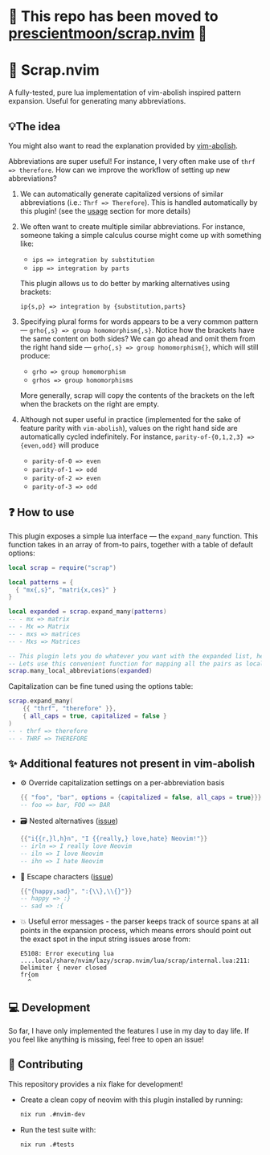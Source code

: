 # 🚧 This repo has been moved to [prescientmoon/scrap.nvim](https://github.com/prescientmoon/scrap.nvim) 🚧
# 🧲 Scrap.nvim

A fully-tested, pure lua implementation of vim-abolish inspired pattern expansion. Useful for generating many abbreviations.

## 💡The idea

You might also want to read the explanation provided by [vim-abolish](https://github.com/tpope/vim-abolish#abbreviation).

Abbreviations are super useful! For instance, I very often make use of `thrf => therefore`. How can we improve the workflow of setting up new abbreviations?

1. We can automatically generate capitalized versions of similar abbreviations (i.e.: `Thrf => Therefore`). This is handled automatically by this plugin! (see the [usage](#-how-to-use) section for more details)

2. We often want to create multiple similar abbreviations. For instance, someone taking a simple calculus course might come up with something like:

   - `ips => integration by substitution`
   - `ipp => integration by parts`

   This plugin allows us to do better by marking alternatives using brackets:

   ```
   ip{s,p} => integration by {substitution,parts}
   ```

3. Specifying plural forms for words appears to be a very common pattern — `grho{,s} => group homomorphism{,s}`. Notice how the brackets have the same content on both sides? We can go ahead and omit them from the right hand side — `grho{,s} => group homomorphism{}`, which will still produce:

   - `grho => group homomorphism`
   - `grhos => group homomorphisms`

   More generally, scrap will copy the contents of the brackets on the left when the brackets on the right are empty.

4. Although not super useful in practice (implemented for the sake of feature parity with `vim-abolish`), values on the right hand side are automatically cycled indefinitely. For instance, `parity-of-{0,1,2,3} => {even,odd}` will produce

   - `parity-of-0 => even`
   - `parity-of-1 => odd`
   - `parity-of-2 => even`
   - `parity-of-3 => odd`

## ❓ How to use

This plugin exposes a simple lua interface — the `expand_many` function. This function takes in an array of from-to pairs, together with a table of default options:

```lua
local scrap = require("scrap")

local patterns = {
  { "mx{,s}", "matri{x,ces}" }
}

local expanded = scrap.expand_many(patterns)
-- - mx => matrix
-- - Mx => Matrix
-- - mxs => matrices
-- - Mxs => Matrices

-- This plugin lets you do whatever you want with the expanded list, hence expanding the functionality of this plugin to other vim-abolish features should be trivial.
-- Lets use this convenient function for mapping all the pairs as local abbreviations:
scrap.many_local_abbreviations(expanded)
```

Capitalization can be fine tuned using the options table:

```lua
scrap.expand_many(
    {{ "thrf", "therefore" }},
    { all_caps = true, capitalized = false }
)
-- - thrf => therefore
-- - THRF => THEREFORE
```

## ✨ Additional features not present in vim-abolish

- ⚙️ Override capitalization settings on a per-abbreviation basis

  ```lua
  {{ "foo", "bar", options = {capitalized = false, all_caps = true}}}
  -- foo => bar, FOO => BAR
  ```

- 🗃️ Nested alternatives ([issue](https://github.com/tpope/vim-abolish/issues/91))

  ```lua
  {{"i{{r,}l,h}n", "I {{really,} love,hate} Neovim!"}}
  -- irln => I really love Neovim
  -- iln => I love Neovim
  -- ihn => I hate Neovim
  ```

- 🏃 Escape characters ([issue](https://github.com/tpope/vim-abolish/issues/112))

  ```lua
  {{"{happy,sad}", ":{\\},\\{}"}}
  -- happy => :}
  -- sad => :{
  ```

- 💥 Useful error messages - the parser keeps track of source spans at all points in the expansion process, which means errors should point out the exact spot in the input string issues arose from:

  ```
  E5108: Error executing lua ....local/share/nvim/lazy/scrap.nvim/lua/scrap/internal.lua:211: Delimiter { never closed
  fr{om
    ^
  ```

## 💻 Development

So far, I have only implemented the features I use in my day to day life. If you feel like anything is missing, feel free to open an issue!

## 👷 Contributing

This repository provides a nix flake for development!

- Create a clean copy of neovim with this plugin installed by running:

  ```sh
  nix run .#nvim-dev
  ```

- Run the test suite with:

  ```sh
  nix run .#tests
  ```
